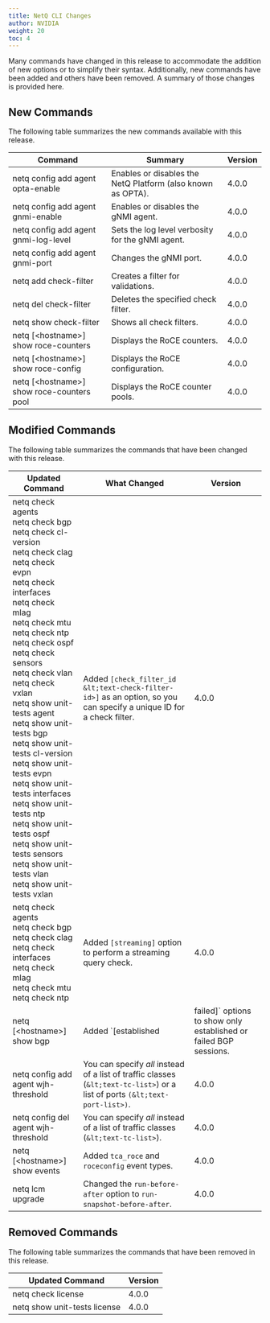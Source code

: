 ```yaml
---
title: NetQ CLI Changes
author: NVIDIA
weight: 20
toc: 4
---
```


Many commands have changed in this release to accommodate the addition of new options or to simplify their syntax. Additionally, new commands have been added and others have been removed. A summary of those changes is provided here.

## New Commands

The following table summarizes the new commands available with this release.

| Command | Summary | Version |
| ------- | ------- | ------- |
| netq config add agent opta-enable | Enables or disables the NetQ Platform (also known as OPTA). | 4.0.0 |
| netq config add agent gnmi-enable | Enables or disables the gNMI agent. | 4.0.0 |
| netq config add agent gnmi-log-level | Sets the log level verbosity for the gNMI agent. | 4.0.0 |
| netq config add agent gnmi-port | Changes the gNMI port. | 4.0.0 |
| netq add check-filter | Creates a filter for validations. | 4.0.0 |
| netq del check-filter | Deletes the specified check filter. | 4.0.0 |
| netq show check-filter | Shows all check filters. | 4.0.0 |
| netq [&lt;hostname>] show roce-counters | Displays the RoCE counters. | 4.0.0 |                             
| netq [&lt;hostname>] show roce-config | Displays the RoCE configuration. | 4.0.0 |
| netq [&lt;hostname>] show roce-counters pool | Displays the RoCE counter pools. | 4.0.0 |

## Modified Commands

The following table summarizes the commands that have been changed with this release.

| Updated Command | What Changed | Version |
| --------------- | ------------ | ------- |
| netq check agents<br/>netq check bgp<br/>netq check cl-version<br/>netq check clag<br/>netq check evpn<br/>netq check interfaces<br/>netq check mlag<br/>netq check mtu<br/>netq check ntp<br/>netq check ospf<br/>netq check sensors<br/>netq check vlan<br/>netq check vxlan<br/>netq show unit-tests agent<br/>netq show unit-tests bgp<br/>netq show unit-tests cl-version<br/>netq show unit-tests evpn<br/>netq show unit-tests interfaces<br/>netq show unit-tests ntp<br/>netq show unit-tests ospf<br/>netq show unit-tests sensors<br/>netq show unit-tests vlan<br/>netq show unit-tests vxlan | Added `[check_filter_id &lt;text-check-filter-id>]` as an option, so you can specify a unique ID for a check filter. | 4.0.0 |
| netq check agents<br/>netq check bgp<br/>netq check clag<br/>netq check interfaces<br/>netq check mlag<br/>netq check mtu<br/>netq check ntp | Added `[streaming]` option to perform a streaming query check. | 4.0.0 |
| netq [&lt;hostname>] show bgp | Added `[established|failed]` options to show only established or failed BGP sessions. | 4.0.0 |
| netq config add agent wjh-threshold | You can specify *all* instead of a list of traffic classes (`&lt;text-tc-list>`) or a list of ports `(&lt;text-port-list>)`. | 4.0.0 |
| netq config del agent wjh-threshold | You can specify *all* instead of a list of traffic classes (`&lt;text-tc-list>`). | 4.0.0 |
| netq [&lt;hostname>] show events | Added `tca_roce` and `roceconfig` event types. | 4.0.0 |
| netq lcm upgrade | Changed the `run-before-after` option to `run-snapshot-before-after`. | 4.0.0 |

## Removed Commands

The following table summarizes the commands that have been removed in this release.

| Updated Command | Version |
| --------------- | ------- |
| netq check license | 4.0.0 |
| netq show unit-tests license | 4.0.0 |
